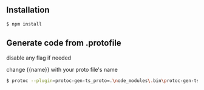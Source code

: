 ## Installation

```bash
$ npm install
```

## Generate code from .protofile

disable any flag if needed

change {{name}} with your proto file's name

```bash
$ protoc --plugin=protoc-gen-ts_proto=.\node_modules\.bin\protoc-gen-ts_proto.cmd --ts_proto_out=./packages/entities --ts_proto_opt=nestJs=true --ts_proto_opt=useDate=true ./packages/protos/{{name}}.proto
```
